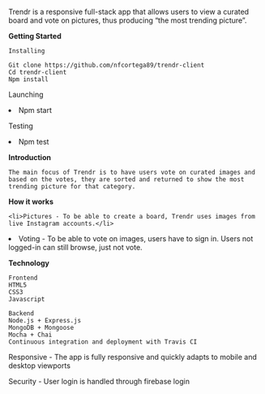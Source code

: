 Trendr is a responsive full-stack app that allows users to view a curated board and vote on pictures, thus producing “the most trending picture”.


<b>Getting Started</b>

	Installing

    Git clone https://github.com/nfcortega89/trendr-client
    Cd trendr-client
    Npm install

  Launching
    <li>Npm start</li>

  Testing
    <li>Npm test</li>

<b>Introduction</b>

	The main focus of Trendr is to have users vote on curated images and based on the votes, they are sorted and returned to show the most trending picture for that category.

<b>How it works</b>

	<li>Pictures - To be able to create a board, Trendr uses images from live Instagram accounts.</li>
  <li>Voting - To be able to vote on images, users have to sign in. Users not logged-in can still browse, just not vote.</li>

<b>Technology</b>

	Frontend
    HTML5
    CSS3
    Javascript

 	Backend
    Node.js + Express.js
    MongoDB + Mongoose
    Mocha + Chai
    Continuous integration and deployment with Travis CI

  Responsive - The app is fully responsive and quickly adapts to mobile and desktop viewports

  Security - User login is handled through firebase login

